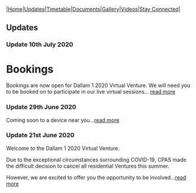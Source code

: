 |[Home](https://dallam1.github.io/)|[Updates](https://dallam1.github.io/updates)|[Timetable](https://dallam1.github.io/timetable)|[Documents](https://dallam1.github.io/documents)|[Gallery](https://dallam1.github.io/gallery)|[Videos](https://dallam1.github.io/videos)|[Stay Connected](https://dallam1.github.io/stayconnected)|

## Updates

### Update 10th July 2020

# Bookings

Bookings are now open for Dallam 1 2020 Virtual Venture. We will need you to be booked on to participate in our live virtual sessions... [read more](https://dallam1.github.io/bookfor2020)

### Update 29th June 2020

Coming soon to a device near you...[read more](https://dallam1.github.io/update29thjune2020)

### Update 21st June 2020

Welcome to the Dallam 1 2020 Virtual Venture.

Due to the exceptional circumstances surrounding COVID-19, CPAS made the difficult decision to cancel all residential Ventures this summer.

However, we are excited to offer you the opportunity to be involved...[read more](https://dallam1.github.io/update21stjune2020)
